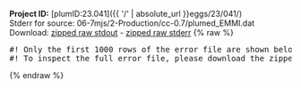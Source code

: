 **Project ID:** [plumID:23.041]({{ '/' | absolute_url }}eggs/23/041/)  
Stderr for source:  06-7mjs/2-Production/cc-0.7/plumed_EMMI.dat   
Download: [zipped raw stdout](plumed_EMMI.dat.plumed.stdout.txt.zip) - [zipped raw stderr](plumed_EMMI.dat.plumed.stderr.txt.zip) 
{% raw %}
<pre>
#! Only the first 1000 rows of the error file are shown below
#! To inspect the full error file, please download the zipped raw stderr file above
</pre>
{% endraw %}
